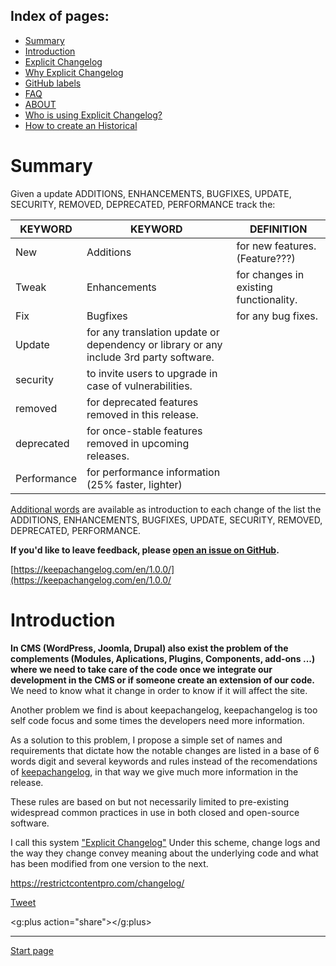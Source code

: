 Index of pages:
---------------

* [Summary](/README.md#Summary)
* [Introduction](/README.md#Introduction)
* [Explicit Changelog](/CHANGELOG.md)
* [Why Explicit Changelog](/WHY.md)
* [GitHub labels](/LABELS.md)
* [FAQ](/FAQ.md)
* [ABOUT](/ABOUT.md)
* [Who is using Explicit Changelog?](/USERS.md)
* [How to create an Historical](/HISTORICAL.md)

# <a name="Summary"></a>Summary

Given a update ADDITIONS, ENHANCEMENTS, BUGFIXES, UPDATE, SECURITY, REMOVED, DEPRECATED, PERFORMANCE track the:

KEYWORD|KEYWORD | DEFINITION
--------|--------|--------
New | Additions| for new features. (Feature???)
Tweak | Enhancements| for changes in existing functionality.
Fix | Bugfixes| for any bug fixes.
 | Update |  for any translation update or dependency or library or any include 3rd party software.
 | security| to invite users to upgrade in case of vulnerabilities.
 | removed| for deprecated features removed in this release.
 | deprecated| for once-stable features removed in upcoming releases.
 | Performance| for performance information (25% faster, lighter)

[Additional words](/CHANGELOG.md) are available as introduction to each change of the list the ADDITIONS, ENHANCEMENTS, BUGFIXES, UPDATE, SECURITY, REMOVED, DEPRECATED, PERFORMANCE.
  
**If you'd like to leave feedback, please [open an issue on GitHub](https://github.com/Software-Development-Guidelines/Explicit-Changelog/issues).**

[https://keepachangelog.com/en/1.0.0/](https://keepachangelog.com/en/1.0.0/

# <a name="Introduction"></a>Introduction
**In CMS (WordPress, Joomla, Drupal) also exist the problem of the complements (Modules, Aplications, Plugins, Components, add-ons ...) where we need to take care of the code once we integrate our development in the CMS or if someone create an extension of our code.** We need to know what it change in order to know if it will affect the site.

Another problem we find is about keepachangelog, keepachangelog is too self code focus and some times the developers need more information.

As a solution to this problem, I propose a simple set of names and requirements that dictate how the notable changes are listed in a base of 6 words digit and several keywords and rules instead of the recomendations of [keepachangelog](http://keepachangelog.com/), in that way we give much more information in the release.

These rules are based on but not necessarily limited to pre-existing widespread common practices in use in both closed and open-source software.


I call this system ["Explicit Changelog"](/CHANGELOG.md) Under this scheme, change logs and the way they change convey meaning about the underlying code and what has been modified from one version to the next.


https://restrictcontentpro.com/changelog/

   <a href="https://twitter.com/share" class="twitter-share-button" data-show-count="false">Tweet</a><script async src="//platform.twitter.com/widgets.js" charset="utf-8"></script>
   
   <script src="https://apis.google.com/js/platform.js" async defer></script>
   <g:plus action="share"></g:plus>
 
---



[Start page](/CHANGELOG.md)
